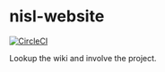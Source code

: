 # nisl-website

[![CircleCI](https://circleci.com/gh/yuzeming/nisl-website/tree/master.svg?style=svg&circle-token=e0a22e58057deb4ce76c72ac2bae6da196bac137)](https://circleci.com/gh/yuzeming/nisl-website/tree/master)

Lookup the wiki and involve the project.
